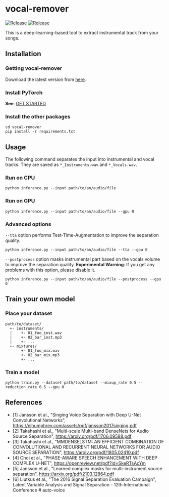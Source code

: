 # vocal-remover

[![Release](https://img.shields.io/github/release/tsurumeso/vocal-remover.svg)](https://github.com/tsurumeso/vocal-remover/releases/latest)
[![Release](https://img.shields.io/github/downloads/tsurumeso/vocal-remover/total.svg)](https://github.com/tsurumeso/vocal-remover/releases)

This is a deep-learning-based tool to extract instrumental track from your songs.

## Installation

### Getting vocal-remover
Download the latest version from [here](https://github.com/tsurumeso/vocal-remover/releases).

### Install PyTorch
**See**: [GET STARTED](https://pytorch.org/get-started/locally/)

### Install the other packages
```
cd vocal-remover
pip install -r requirements.txt
```

## Usage
The following command separates the input into instrumental and vocal tracks. They are saved as `*_Instruments.wav` and `*_Vocals.wav`.

### Run on CPU
```
python inference.py --input path/to/an/audio/file
```

### Run on GPU
```
python inference.py --input path/to/an/audio/file --gpu 0
```

### Advanced options
`--tta` option performs Test-Time-Augmentation to improve the separation quality.
```
python inference.py --input path/to/an/audio/file --tta --gpu 0
```

`--postprocess` option masks instrumental part based on the vocals volume to improve the separation quality.
**Experimental Warning**: If you get any problems with this option, please disable it.
```
python inference.py --input path/to/an/audio/file --postprocess --gpu 0
```

## Train your own model

### Place your dataset
```
path/to/dataset/
  +- instruments/
  |    +- 01_foo_inst.wav
  |    +- 02_bar_inst.mp3
  |    +- ...
  +- mixtures/
       +- 01_foo_mix.wav
       +- 02_bar_mix.mp3
       +- ...
```

### Train a model
```
python train.py --dataset path/to/dataset --mixup_rate 0.5 --reduction_rate 0.5 --gpu 0
```

## References
- [1] Jansson et al., "Singing Voice Separation with Deep U-Net Convolutional Networks", https://ejhumphrey.com/assets/pdf/jansson2017singing.pdf
- [2] Takahashi et al., "Multi-scale Multi-band DenseNets for Audio Source Separation", https://arxiv.org/pdf/1706.09588.pdf
- [3] Takahashi et al., "MMDENSELSTM: AN EFFICIENT COMBINATION OF CONVOLUTIONAL AND RECURRENT NEURAL NETWORKS FOR AUDIO SOURCE SEPARATION", https://arxiv.org/pdf/1805.02410.pdf
- [4] Choi et al., "PHASE-AWARE SPEECH ENHANCEMENT WITH DEEP COMPLEX U-NET", https://openreview.net/pdf?id=SkeRTsAcYm
- [5] Jansson et al., "Learned complex masks for multi-instrument source separation", https://arxiv.org/pdf/2103.12864.pdf
- [6] Liutkus et al., "The 2016 Signal Separation Evaluation Campaign", Latent Variable Analysis and Signal Separation - 12th International Conference
#   a u t o - v o i c e  
 